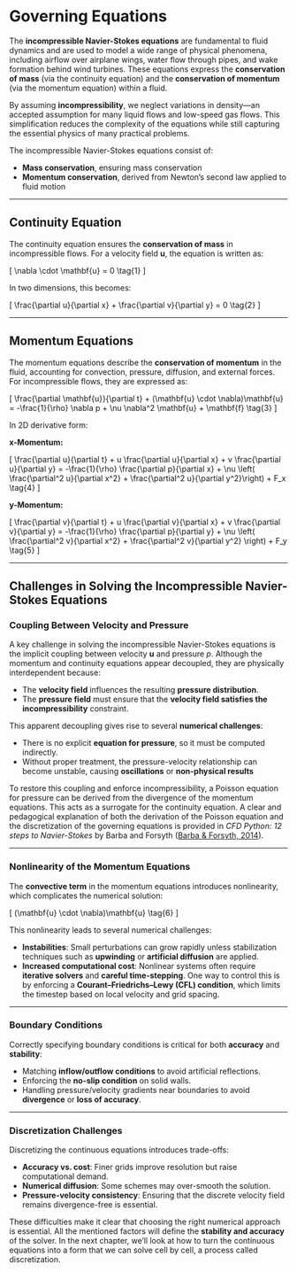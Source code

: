 # **Governing Equations**

The **incompressible Navier-Stokes equations** are fundamental to fluid dynamics and are used to model a wide range of physical phenomena, including airflow over airplane wings, water flow through pipes, and wake formation behind wind turbines. These equations express the **conservation of mass** (via the continuity equation) and the **conservation of momentum** (via the momentum equation) within a fluid.

By assuming **incompressibility**, we neglect variations in density—an accepted assumption for many liquid flows and low-speed gas flows. This simplification reduces the complexity of the equations while still capturing the essential physics of many practical problems.

The incompressible Navier-Stokes equations consist of:

- **Mass conservation**, ensuring mass conservation  
- **Momentum conservation**, derived from Newton’s second law applied to fluid motion

---

## **Continuity Equation**

The continuity equation ensures the **conservation of mass** in incompressible flows. For a velocity field $\mathbf{u}$, the equation is written as:

<div id="eq-continuity"></div>

\[
\nabla \cdot \mathbf{u} = 0 \tag{1}
\]

In two dimensions, this becomes:

<div id="eq-continuity-2d"></div>

\[
\frac{\partial u}{\partial x} + \frac{\partial v}{\partial y} = 0 \tag{2}
\]

---

## **Momentum Equations**

The momentum equations describe the **conservation of momentum** in the fluid, accounting for convection, pressure, diffusion, and external forces. For incompressible flows, they are expressed as:

<div id="eq-momentum"></div>

\[
\frac{\partial \mathbf{u}}{\partial t} + (\mathbf{u} \cdot \nabla)\mathbf{u} = -\frac{1}{\rho} \nabla p + \nu \nabla^2 \mathbf{u} + \mathbf{f} \tag{3}
\]

In 2D derivative form:

<div id="eq-xmomentum"></div>

**x-Momentum:**

\[
\frac{\partial u}{\partial t} + u \frac{\partial u}{\partial x} + v \frac{\partial u}{\partial y} = -\frac{1}{\rho} \frac{\partial p}{\partial x} + \nu \left( \frac{\partial^2 u}{\partial x^2} + \frac{\partial^2 u}{\partial y^2}\right) + F_x \tag{4}
\]

<div id="eq-ymomentum"></div>

**y-Momentum:**

\[
\frac{\partial v}{\partial t} + u \frac{\partial v}{\partial x} + v \frac{\partial v}{\partial y} = -\frac{1}{\rho} \frac{\partial p}{\partial y} + \nu \left( \frac{\partial^2 v}{\partial x^2} + \frac{\partial^2 v}{\partial y^2} \right) + F_y \tag{5}
\]

---

## **Challenges in Solving the Incompressible Navier-Stokes Equations**

### **Coupling Between Velocity and Pressure**

A key challenge in solving the incompressible Navier-Stokes equations is the implicit coupling between velocity $\mathbf{u}$ and pressure $p$. Although the momentum and continuity equations appear decoupled, they are physically interdependent because:

- The **velocity field** influences the resulting **pressure distribution**.
- The **pressure field** must ensure that the **velocity field satisfies the incompressibility** constraint.

This apparent decoupling gives rise to several **numerical challenges**:

- There is no explicit **equation for pressure**, so it must be computed indirectly.
- Without proper treatment, the pressure-velocity relationship can become unstable, causing **oscillations** or **non-physical results**

To restore this coupling and enforce incompressibility, a Poisson equation for pressure can be derived from the divergence of the momentum equations. This acts as a surrogate for the continuity equation. A clear and pedagogical explanation of both the derivation of the Poisson equation and the discretization of the governing equations is provided in *CFD Python: 12 steps to Navier-Stokes* by Barba and Forsyth ([Barba & Forsyth, 2014](https://github.com/barbagroup/CFDPython)).

---

### **Nonlinearity of the Momentum Equations**

The **convective term** in the momentum equations introduces nonlinearity, which complicates the numerical solution:

<div id="eq-convective"></div>

\[
(\mathbf{u} \cdot \nabla)\mathbf{u} \tag{6}
\]

This nonlinearity leads to several numerical challenges:

- **Instabilities**: Small perturbations can grow rapidly unless stabilization techniques such as **upwinding** or **artificial diffusion** are applied.
- **Increased computational cost**: Nonlinear systems often require **iterative solvers** and **careful time-stepping**. One way to control this is by enforcing a **Courant–Friedrichs–Lewy (CFL) condition**, which limits the timestep based on local velocity and grid spacing.

---

### **Boundary Conditions**

Correctly specifying boundary conditions is critical for both **accuracy** and **stability**:

- Matching **inflow/outflow conditions** to avoid artificial reflections.
- Enforcing the **no-slip condition** on solid walls.
- Handling pressure/velocity gradients near boundaries to avoid **divergence** or **loss of accuracy**.

---

### **Discretization Challenges**

Discretizing the continuous equations introduces trade-offs:

- **Accuracy vs. cost**: Finer grids improve resolution but raise computational demand.
- **Numerical diffusion**: Some schemes may over-smooth the solution.
- **Pressure-velocity consistency**: Ensuring that the discrete velocity field remains divergence-free is essential.

These difficulties make it clear that choosing the right numerical approach is essential. All the mentioned factors will define the **stability and accuracy** of the solver. In the next chapter, we’ll look at how to turn the continuous equations into a form that we can solve cell by cell, a process called discretization.